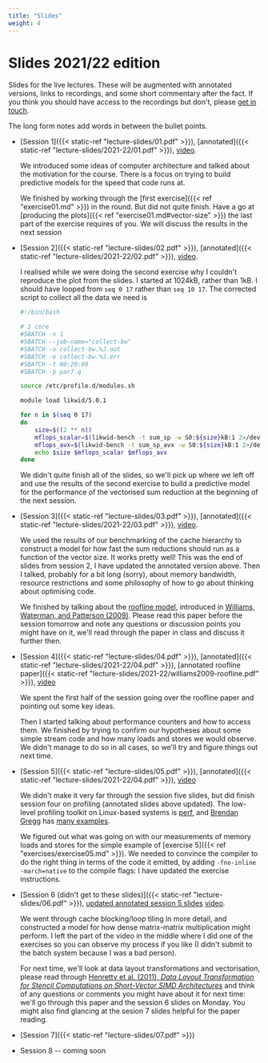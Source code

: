 ```yaml
---
title: "Slides"
weight: 4
---
```


# Slides 2021/22 edition

Slides for the live lectures. These will be augmented with annotated
versions, links to recordings, and some short commentary after the
fact. If you think you should have access to the recordings but don't,
please [get in touch]((mailto:lawrence.mitchell@durham.ac.uk)).

The long form notes add words in between the bullet points.

- [Session 1]({{< static-ref "lecture-slides/01.pdf" >}}),
  [annotated]({{< static-ref "lecture-slides/2021-22/01.pdf" >}}),
  [video](https://durham.cloud.panopto.eu/Panopto/Pages/Viewer.aspx?id=052e8585-00a0-444a-829a-ae1900b6870e).
  
  We introduced some ideas of computer architecture and talked about
  the motivation for the course. There is a focus on trying to build
  predictive models for the speed that code runs at.
  
  We finished by working through the [first exercise]({{< ref
  "exercise01.md" >}}) in the round. But did not quite finish. Have a
  go at [producing the plots]({{< ref "exercise01.md#vector-size" >}})
  the last part of the exercise requires of you. We will discuss the
  results in the next session
  
- [Session 2]({{< static-ref "lecture-slides/02.pdf" >}}),
  [annotated]({{< static-ref "lecture-slides/2021-22/02.pdf" >}}),
  [video](https://durham.cloud.panopto.eu/Panopto/Pages/Viewer.aspx?id=deba6d06-5908-49af-bf74-ae1a0143da57).
  
  I realised while we were doing the second exercise why I couldn't
  reproduce the plot from the slides. I started at 1024kB, rather than
  1kB. I should have looped from `seq 0 17` rather than `seq 10 17`.
  The corrected script to collect all the data we need is
  
  ```sh
  #!/bin/bash
  
  # 1 core
  #SBATCH -n 1
  #SBATCH --job-name="collect-bw"
  #SBATCH -o collect-bw.%J.out
  #SBATCH -e collect-bw.%J.err
  #SBATCH -t 00:20:00
  #SBATCH -p par7.q
  
  source /etc/profile.d/modules.sh
  
  module load likwid/5.0.1
  
  for n in $(seq 0 17)
  do
      size=$((2 ** n))
      mflops_scalar=$(likwid-bench -t sum_sp -w S0:${size}kB:1 2>/dev/null | grep MFlops/s | cut -f 3)
      mflops_avx=$(likwid-bench -t sum_sp_avx -w S0:${size}kB:1 2>/dev/null | grep MFlops/s | cut -f 3)
      echo $size $mflops_scalar $mflops_avx
  done
  ```
  
  We didn't quite finish all of the slides, so we'll pick up where we
  left off and use the results of the second exercise to build a
  predictive model for the performance of the vectorised sum reduction
  at the beginning of the next session.
  
- [Session 3]({{< static-ref "lecture-slides/03.pdf" >}}),
  [annotated]({{< static-ref "lecture-slides/2021-22/03.pdf" >}}),
  [video](https://durham.cloud.panopto.eu/Panopto/Pages/Viewer.aspx?id=4f7435e0-1b80-4bd6-a9a3-ae2000c78ca7).
  
  We used the results of our benchmarking of the cache hierarchy to
  construct a model for how fast the sum reductions should run as a
  function of the vector size. It works pretty well! This was the end
  of slides from session 2, I have updated the annotated version
  above. Then I talked, probably for a bit long (sorry), about memory
  bandwidth, resource restrictions and some philosophy of how to go
  about thinking about optimising code. 
  
  We finished by talking about the [roofline
  model](https://en.wikipedia.org/wiki/Roofline_model),
  introduced in [Williams, Waterman, and Patterson
  (2009)](https://people.eecs.berkeley.edu/~kubitron/cs252/handouts/papers/RooflineVyNoYellow.pdf).
  Please read this paper before the session tomorrow and note any
  questions or discussion points you might have on it, we'll read
  through the paper in class and discuss it further then.

- [Session 4]({{< static-ref "lecture-slides/04.pdf" >}}),
  [annotated]({{< static-ref "lecture-slides/2021-22/04.pdf" >}}),
  [annotated roofline paper]({{< static-ref
  "lecture-slides/2021-22/williams2009-roofline.pdf" >}}), [video](https://durham.cloud.panopto.eu/Panopto/Pages/Viewer.aspx?id=a5d68405-a795-42c3-bc7b-ae21014beb02)
  
  We spent the first half of the session going over the roofline paper
  and pointing out some key ideas.
  
  Then I started talking about performance counters and how to access
  them. We finished by trying to confirm our hypotheses about some
  simple stream code and how many loads and stores we would observe.
  We didn't manage to do so in all cases, so we'll try and figure
  things out next time.

- [Session 5]({{< static-ref "lecture-slides/05.pdf" >}}),
  [annotated]({{< static-ref "lecture-slides/2021-22/04.pdf" >}}),
  [video](https://durham.cloud.panopto.eu/Panopto/Pages/Viewer.aspx?id=b584f983-febd-4969-b691-ae2700c4eab1)
  
  We didn't make it very far through the session five slides, but did
  finish session four on profiling (annotated slides above updated).
  The low-level profiling toolkit on Linux-based systems is
  [perf](https://perf.wiki.kernel.org/index.php/Main_Page), and
  [Brendan Gregg](https://www.brendangregg.com/) has [many
  examples](https://www.brendangregg.com/perf.html).
  
  We figured out what was going on with our measurements of memory
  loads and stores for the simple example of [exercise 5]({{< ref
  "exercises/exercise05.md" >}}). We needed to convince the compiler
  to do the right thing in terms of the code it emitted, by adding
  `-fno-inline -march=native` to the compile flags: I have updated the
  exercise instructions.

- [Session 6 (didn't get to these slides)]({{< static-ref "lecture-slides/06.pdf" >}}), [updated
  annotated session 5 slides]()
  [video](https://durham.cloud.panopto.eu/Panopto/Pages/Viewer.aspx?id=d7309aaa-c6c8-4b31-96b7-ae280132de5c).
  
  We went through cache blocking/loop tiling in more detail, and
  constructed a model for how dense matrix-matrix multiplication might
  perform. I left the part of the video in the middle where I did one
  of the exercises so you can observe my process if you like (I didn't
  submit to the batch system because I was a bad person).
  
  For next time, we'll look at data layout transformations and
  vectorisation, please read through [Henretty et al. (2011), _Data Layout
  Transformation for Stencil Computations on Short-Vector SIMD
  Architectures_](https://web.cs.ucla.edu/~pouchet/doc/cc-article.11.pdf)
  and think of any questions or comments you might have about it for
  next time: we'll go through this paper and the session 6 slides on
  Monday. You might also find glancing at the sesion 7 slides helpful
  for the paper reading.

- [Session 7]({{< static-ref "lecture-slides/07.pdf" >}})
- Session 8 -- coming soon
